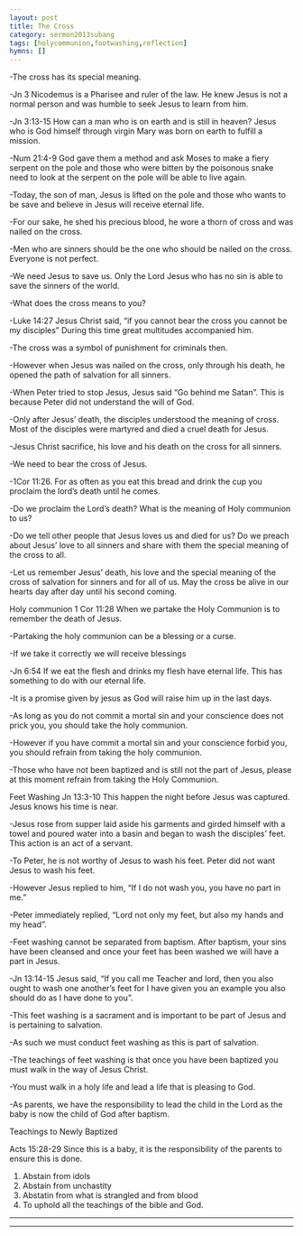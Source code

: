 ```yaml
---
layout: post
title: The Cross
category: sermon2013subang
tags: [holycommunion,footwashing,reflection]
hymns: []
---
```

-The cross has its special meaning.

-Jn 3 Nicodemus is a Pharisee and ruler of the law. He knew Jesus is not a normal person and was humble to seek Jesus to learn from him.

-Jn 3:13-15 How can a man who is on earth and is still in heaven? Jesus who is God himself through virgin Mary was born on earth to fulfill a mission. 

-Num 21:4-9 God gave them a method and ask Moses to make a fiery serpent on the pole and those who were bitten by the poisonous snake need to look at the serpent on the pole will be able to live again. 

-Today, the son of man, Jesus is lifted on the pole and those who wants to be save and believe in Jesus will receive eternal life.

-For our sake, he shed his precious blood, he wore a thorn of cross and was nailed on the cross. 

-Men who are sinners should be the one who should be nailed on the cross. Everyone is not perfect. 

-We need Jesus to save us. Only the Lord Jesus who has no sin is able to save the sinners of the world.

-What does the cross means to you? 

-Luke 14:27 Jesus Christ said, “if you cannot bear the cross you cannot be my disciples”  During this time great multitudes accompanied him. 

-The cross was a symbol of punishment for criminals then.

-However when Jesus was nailed on the cross, only through his death, he opened the path of salvation for all sinners. 

-When Peter tried to stop Jesus, Jesus said “Go behind me Satan”. This is because Peter did not understand the will of God.

-Only after Jesus’ death, the disciples understood the meaning of cross. Most of the disciples were martyred and died a cruel death for Jesus.

-Jesus Christ sacrifice, his love and his death on the cross for all sinners.

-We need to bear the cross of Jesus. 

-1Cor 11:26. For as often as you eat this bread and drink the cup you proclaim the lord’s death until he comes.

-Do we proclaim the Lord’s death? What is the meaning of Holy communion to us? 

-Do we tell other people that Jesus loves us and died for us? Do we preach about Jesus’ love to all sinners and share with them the special meaning of the cross to all. 

-Let us remember Jesus’ death, his love and the special meaning of the cross of salvation for sinners and for all of us. May the cross be alive in our hearts day after day until his second coming.


Holy communion
1 Cor 11:28 When we partake the Holy Communion is to remember the death of Jesus. 

-Partaking the holy communion can be a blessing or a curse.

-If we take it correctly we will receive blessings

-Jn 6:54 If we eat the flesh and drinks my flesh have eternal life. This has something to do with our eternal life.

-It is a promise given by jesus as God will raise him up in the last days.

-As long as you do not commit a mortal sin and your conscience does not prick you, you should take the holy communion.

-However if you have commit a mortal sin and your conscience forbid you, you should refrain from taking the holy communion. 

-Those who have not been baptized and is still not the part of Jesus, please at this moment refrain from taking the Holy Communion.


Feet Washing
Jn 13:3-10 This happen the night before Jesus was captured. Jesus knows his time is near. 

-Jesus rose from supper laid aside his garments and girded himself with a towel and poured water into a basin and began to wash the disciples’ feet. This action is an act of a servant.

-To Peter, he is not worthy of Jesus to wash his feet. Peter did not want Jesus to wash his feet. 

-However Jesus replied to him, “If I do not wash you, you have no part in me.”  

-Peter immediately replied, “Lord not only my feet, but also my hands and my head”. 

-Feet washing cannot be separated from baptism. After baptism, your sins have been cleansed and once your feet has been washed we will have a part in Jesus.

-Jn 13:14-15 Jesus said, “If you call me Teacher and lord, then you also ought to wash one another’s feet for I have given you an example you also should do as I have done to you”. 

-This feet washing is a sacrament and is important to be part of Jesus and is pertaining to salvation. 

-As such we must conduct feet washing as this is part of salvation. 

-The teachings of feet washing is that once you have been baptized you must walk in the way of Jesus Christ. 

-You must walk in a holy life and lead a life that is pleasing to God.

-As parents, we have the responsibility to lead the child in the Lord as the baby is now the child of God after baptism. 

Teachings to Newly Baptized

Acts 15:28-29 Since this is a baby, it is the responsibility of the parents to ensure this is done. 
1)	Abstain from idols
2)	Abstain from unchastity
3)	Abstatin from what is strangled and from blood
4)	To uphold all the teachings of the bible and God.




----
****
